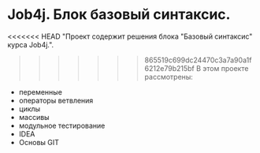 # Job4j. Блок базовый синтаксис.

<<<<<<< HEAD
"Проект содержит решения блока "Базовый синтаксис"  курса Job4j.".


>>>>>>> 865519c699dc24470c3a7a90a1f6212e79b215bf
В этом проекте рассмотрены: 
- переменные
- операторы ветвления
- циклы
- массивы
- модульное тестирование
- IDEA
- Основы GIT